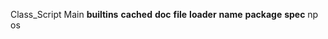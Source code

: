 Class_Script
Main
__builtins__
__cached__
__doc__
__file__
__loader__
__name__
__package__
__spec__
np
os
